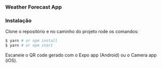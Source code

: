 ### Weather Forecast App

### Instalação
Clone o repositório e no caminho do projeto rode os comandos: 

```bash
$ yarn # or npm install
$ yarn # or npm start
```

Escaneie o QR code gerado com o Expo app (Android) ou o Camera app (iOS).